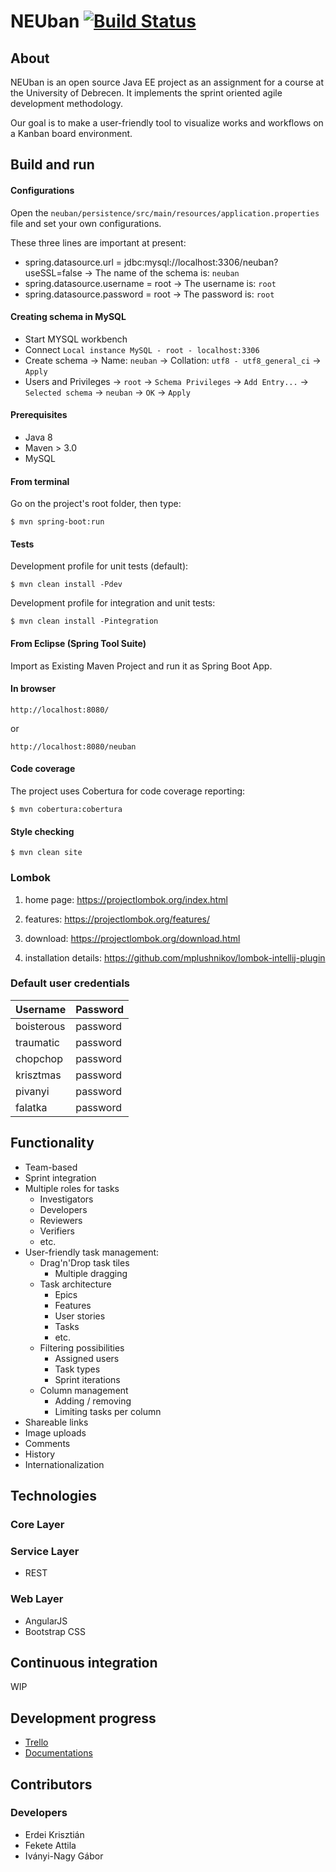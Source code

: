 # NEUban [![Build Status](https://travis-ci.org/NEU-2016/NEUban.svg?branch=master)](https://travis-ci.org/NEU-2016/NEUban)

## About

NEUban is an open source Java EE project as an assignment for a course at the University of Debrecen. It implements the sprint oriented agile development methodology.

Our goal is to make a user-friendly tool to visualize works and workflows on a Kanban board environment.

## Build and run

#### Configurations

Open the `neuban/persistence/src/main/resources/application.properties` file and set your own configurations.

These three lines are important at present:

* spring.datasource.url = jdbc:mysql://localhost:3306/neuban?useSSL=false -> The name of the schema is: `neuban`
* spring.datasource.username = root -> The username is: `root`
* spring.datasource.password = root -> The password is: `root`

#### Creating schema in MySQL

* Start MYSQL workbench
* Connect `Local instance MySQL - root - localhost:3306`
* Create schema -> Name: `neuban` -> Collation: `utf8 - utf8_general_ci` -> `Apply`
* Users and Privileges -> `root` -> `Schema Privileges` -> `Add Entry...` -> `Selected schema` -> `neuban` -> `OK` -> `Apply` 

#### Prerequisites

* Java 8
* Maven > 3.0
* MySQL

#### From terminal

Go on the project's root folder, then type:

`$ mvn spring-boot:run`

#### Tests

Development profile for unit tests (default):

`$ mvn clean install -Pdev`

Development profile for integration and unit tests:

`$ mvn clean install -Pintegration`

#### From Eclipse (Spring Tool Suite)

Import as Existing Maven Project and run it as Spring Boot App.

#### In browser

`http://localhost:8080/`

or

`http://localhost:8080/neuban`

#### Code coverage

The project uses Cobertura for code coverage reporting:

`$ mvn cobertura:cobertura`

#### Style checking

`$ mvn clean site`

### Lombok

1. home page: https://projectlombok.org/index.html

1. features: https://projectlombok.org/features/

1. download: https://projectlombok.org/download.html

1. installation details: https://github.com/mplushnikov/lombok-intellij-plugin

### Default user credentials
    
| Username   | Password |
| ---------- | -------- |
| boisterous | password |
| traumatic  | password |
| chopchop   | password |
| krisztmas  | password |
| pivanyi    | password |
| falatka    | password |

## Functionality

* Team-based
* Sprint integration
* Multiple roles for tasks
    * Investigators
    * Developers
    * Reviewers
    * Verifiers
    * etc.
* User-friendly task management:
    * Drag'n'Drop task tiles
        * Multiple dragging
    * Task architecture 
        * Epics
        * Features
        * User stories
        * Tasks
        * etc.
    * Filtering possibilities
        * Assigned users
        * Task types
        * Sprint iterations
    * Column management
        * Adding / removing
        * Limiting tasks per column
* Shareable links
* Image uploads
* Comments
* History
* Internationalization

## Technologies

### Core Layer

### Service Layer

* REST

### Web Layer

* AngularJS
* Bootstrap CSS

## Continuous integration

WIP

## Development progress

* [Trello](https://trello.com/b/iX8giolP)
* [Documentations](https://drive.google.com/drive/folders/0B-X0ddF3Q-BOUERZQXhsTlhLMW8)

## Contributors

### Developers

* Erdei Krisztián
* Fekete Attila
* Iványi-Nagy Gábor